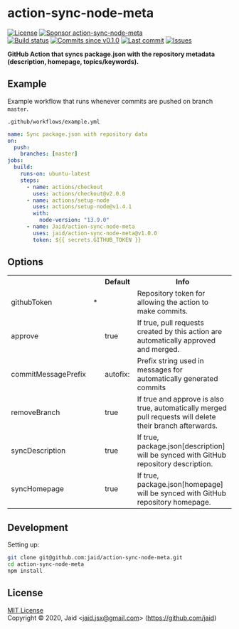 # action-sync-node-meta


<a href="https://raw.githubusercontent.com/jaid/action-sync-node-meta/master/license.txt"><img src="https://img.shields.io/github/license/jaid/action-sync-node-meta?style=flat-square" alt="License"/></a> <a href="https://github.com/sponsors/jaid"><img src="https://img.shields.io/badge/<3-Sponsor-FF45F1?style=flat-square" alt="Sponsor action-sync-node-meta"/></a>  
<a href="https://actions-badge.atrox.dev/jaid/action-sync-node-meta/goto"><img src="https://img.shields.io/endpoint.svg?style=flat-square&url=https%3A%2F%2Factions-badge.atrox.dev%2Fjaid%2Faction-sync-node-meta%2Fbadge" alt="Build status"/></a> <a href="https://github.com/jaid/action-sync-node-meta/commits"><img src="https://img.shields.io/github/commits-since/jaid/action-sync-node-meta/v0.1.0?style=flat-square&logo=github" alt="Commits since v0.1.0"/></a> <a href="https://github.com/jaid/action-sync-node-meta/commits"><img src="https://img.shields.io/github/last-commit/jaid/action-sync-node-meta?style=flat-square&logo=github" alt="Last commit"/></a> <a href="https://github.com/jaid/action-sync-node-meta/issues"><img src="https://img.shields.io/github/issues/jaid/action-sync-node-meta?style=flat-square&logo=github" alt="Issues"/></a>  

**GitHub Action that syncs package.json with the repository metadata (description, homepage, topics/keywords).**








## Example

Example workflow that runs whenever commits are pushed on branch `master`.

`.github/workflows/example.yml`
```yaml
name: Sync package.json with repository data
on:
  push:
    branches: [master]
jobs:
  build:
    runs-on: ubuntu-latest
    steps:
      - name: actions/checkout
        uses: actions/checkout@v2.0.0
      - name: actions/setup-node
        uses: actions/setup-node@v1.4.1
        with:
          node-version: "13.9.0"
      - name: Jaid/action-sync-node-meta
        uses: jaid/action-sync-node-meta@v1.0.0
        token: ${{ secrets.GITHUB_TOKEN }}
```







## Options



<table>
<tr>
<th></th>
<th></th>
<th>Default</th>
<th>Info</th>
</tr>
<tr>
<td>githubToken</td>
<td>*</td>
<td></td>
<td>Repository token for allowing the action to make commits.</td>
</tr>
<tr>
<td>approve</td>
<td></td>
<td>true</td>
<td>If true, pull requests created by this action are automatically approved and merged.</td>
</tr>
<tr>
<td>commitMessagePrefix</td>
<td></td>
<td>autofix: </td>
<td>Prefix string used in messages for automatically generated commits</td>
</tr>
<tr>
<td>removeBranch</td>
<td></td>
<td>true</td>
<td>If true and approve is also true, automatically merged pull requests will delete their branch afterwards.</td>
</tr>
<tr>
<td>syncDescription</td>
<td></td>
<td>true</td>
<td>If true, package.json[description] will be synced with GitHub repository description.</td>
</tr>
<tr>
<td>syncHomepage</td>
<td></td>
<td>true</td>
<td>If true, package.json[homepage] will be synced with GitHub repository homepage.</td>
</tr>
</table>











## Development



Setting up:
```bash
git clone git@github.com:jaid/action-sync-node-meta.git
cd action-sync-node-meta
npm install
```


## License
[MIT License](https://raw.githubusercontent.com/jaid/action-sync-node-meta/master/license.txt)  
Copyright © 2020, Jaid \<jaid.jsx@gmail.com> (https://github.com/jaid)
